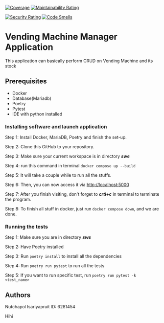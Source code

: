 [![Coverage](https://sonarcloud.io/api/project_badges/measure?project=stellardropthebeat_swe&metric=coverage)](https://sonarcloud.io/summary/new_code?id=stellardropthebeat_swe)
[![Maintainability Rating](https://sonarcloud.io/api/project_badges/measure?project=stellardropthebeat_swe&metric=sqale_rating)](https://sonarcloud.io/summary/new_code?id=stellardropthebeat_swe)

[![Security Rating](https://sonarcloud.io/api/project_badges/measure?project=stellardropthebeat_swe&metric=security_rating)](https://sonarcloud.io/summary/new_code?id=stellardropthebeat_swe)
[![Code Smells](https://sonarcloud.io/api/project_badges/measure?project=stellardropthebeat_swe&metric=code_smells)](https://sonarcloud.io/summary/new_code?id=stellardropthebeat_swe)

# Vending Machine Manager Application
This application can basically perform CRUD on Vending Machine and its stock

## Prerequisites
- Docker
- Database(Mariadb)
- Poetry
- Pytest
- IDE with python installed

### Installing software and launch application
Step 1: Install Docker, MariaDB, Poetry and finish the set-up.

Step 2: Clone this GitHub to your repository.

Step 3: Make sure your current workspace is in directory ***swe***

Step 4: run this command in terminal `docker compose up --build`

Step 5: It will take a couple while to run all the stuffs.

Step 6: Then, you can now access it via [http://localhost:5000](http://localhost:5000)

Step 7: After you finish visiting, don't forget to ***crtl+c*** in terminal to terminate the program.

Step 8: To finish all stuff in docker, just run `docker compose down`, and we are done.

### Running the tests

Step 1: Make sure you are in directory ***swe***

Step 2: Have Poetry installed

Step 3: Run `poetry install` to install all the dependencies

Step 4: Run `poetry run pytest` to run all the tests

Step 5: If you want to run specific test, run `poetry run pytest -k <test_name>`

## Authors
Nutchapol Isariyapruit ID: 6281454

Hihi
